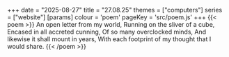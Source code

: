 +++
date = "2025-08-27"
title = "27.08.25"
themes = ["computers"]
series = ["website"]
[params]
  colour = 'poem'
  pageKey = 'src/poem.js'
+++
{{< poem >}}
An open letter from my world,
Running on the sliver of a cube,
Encased in all accreted cunning,
Of so many overclocked minds,
And likewise it shall mount in years,
With each footprint of my thought that I would share.
{{< /poem >}}